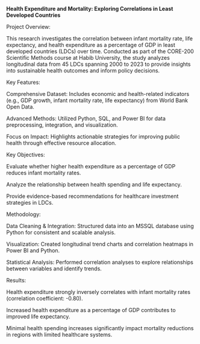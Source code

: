 **Health Expenditure and Mortality: Exploring Correlations in Least Developed Countries**

Project Overview:

This research investigates the correlation between infant mortality rate, life expectancy, and health expenditure as a percentage of GDP in least developed countries (LDCs) over time. Conducted as part of the CORE-200 Scientific Methods course at Habib University, the study analyzes longitudinal data from 45 LDCs spanning 2000 to 2023 to provide insights into sustainable health outcomes and inform policy decisions.


Key Features:

Comprehensive Dataset: Includes economic and health-related indicators (e.g., GDP growth, infant mortality rate, life expectancy) from World Bank Open Data.

Advanced Methods: Utilized Python, SQL, and Power BI for data preprocessing, integration, and visualization.

Focus on Impact: Highlights actionable strategies for improving public health through effective resource allocation.


Key Objectives:

Evaluate whether higher health expenditure as a percentage of GDP reduces infant mortality rates.

Analyze the relationship between health spending and life expectancy.

Provide evidence-based recommendations for healthcare investment strategies in LDCs.


Methodology:

Data Cleaning & Integration: Structured data into an MSSQL database using Python for consistent and scalable analysis.

Visualization: Created longitudinal trend charts and correlation heatmaps in Power BI and Python.

Statistical Analysis: Performed correlation analyses to explore relationships between variables and identify trends.


Results:

Health expenditure strongly inversely correlates with infant mortality rates (correlation coefficient: -0.80).

Increased health expenditure as a percentage of GDP contributes to improved life expectancy.

Minimal health spending increases significantly impact mortality reductions in regions with limited healthcare systems.

